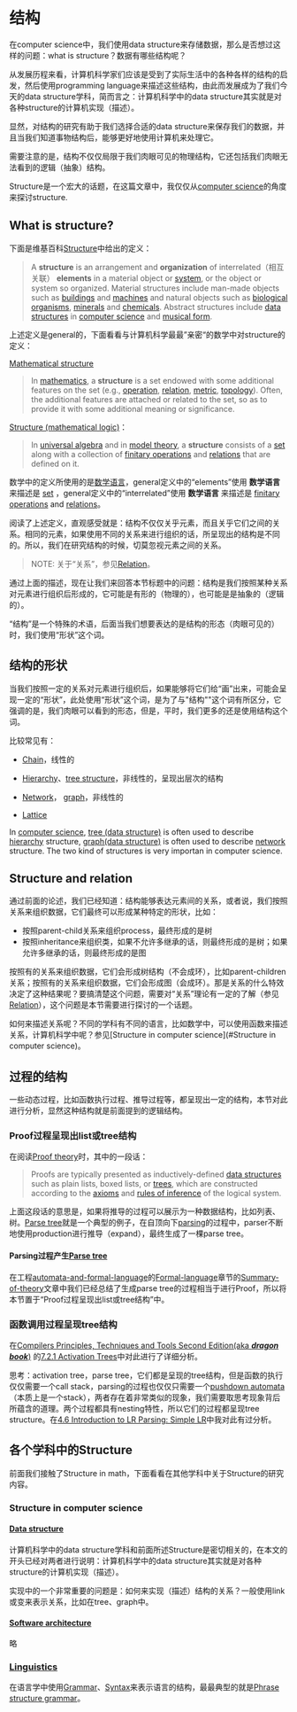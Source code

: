 # 结构

在computer science中，我们使用data structure来存储数据，那么是否想过这样的问题：what is structure？数据有哪些结构呢？

从发展历程来看，计算机科学家们应该是受到了实际生活中的各种各样的结构的启发，然后使用programming language来描述这些结构，由此而发展成为了我们今天的data structure学科，简而言之：计算机科学中的data structure其实就是对各种structure的计算机实现（描述）。

显然，对结构的研究有助于我们选择合适的data structure来保存我们的数据，并且当我们知道事物结构后，能够更好地使用计算机来处理它。

需要注意的是，结构不仅仅局限于我们肉眼可见的物理结构，它还包括我们肉眼无法看到的逻辑（抽象）结构。

Structure是一个宏大的话题，在这篇文章中，我仅仅从[computer science](https://en.wikipedia.org/wiki/Computer_science)的角度来探讨structure.

## What is structure?

下面是维基百科[Structure](https://en.wikipedia.org/wiki/Structure)中给出的定义：

> A **structure** is an arrangement and **organization** of interrelated（相互关联） **elements** in a material object or [system](https://en.wikipedia.org/wiki/System), or the object or system so organized. Material structures include man-made objects such as [buildings](https://en.wikipedia.org/wiki/Building) and [machines](https://en.wikipedia.org/wiki/Machine) and natural objects such as [biological organisms](https://en.wikipedia.org/wiki/Organism), [minerals](https://en.wikipedia.org/wiki/Mineral) and [chemicals](https://en.wikipedia.org/wiki/Chemical_substance). Abstract structures include [data structures](https://en.wikipedia.org/wiki/Data_structure) in [computer science](https://en.wikipedia.org/wiki/Computer_science) and [musical form](https://en.wikipedia.org/wiki/Musical_form). 

上述定义是general的，下面看看与计算机科学最最”亲密“的数学中对structure的定义：

[Mathematical structure](https://en.wikipedia.org/wiki/Mathematical_structure)

> In [mathematics](https://en.wikipedia.org/wiki/Mathematics), a **structure** is a set endowed with some additional features on the set (e.g., [operation](https://en.wikipedia.org/wiki/Operation_(mathematics)), [relation](https://en.wikipedia.org/wiki/Relation_(math)), [metric](https://en.wikipedia.org/wiki/Metric_(mathematics)), [topology](https://en.wikipedia.org/wiki/Topology#Topologies_on_sets)). Often, the additional features are attached or related to the set, so as to provide it with some additional meaning or significance.

[Structure (mathematical logic)](https://en.wikipedia.org/wiki/Structure_(mathematical_logic))：

> In [universal algebra](https://en.wikipedia.org/wiki/Universal_algebra) and in [model theory](https://en.wikipedia.org/wiki/Model_theory), a **structure** consists of a [set](https://en.wikipedia.org/wiki/Set_(mathematics)) along with a collection of [finitary operations](https://en.wikipedia.org/wiki/Finitary) and [relations](https://en.wikipedia.org/wiki/Finitary_relation) that are defined on it.

数学中的定义所使用的是[数学语言](https://en.wikipedia.org/wiki/Language_of_mathematics)，general定义中的“elements”使用 **数学语言** 来描述是  [set](https://en.wikipedia.org/wiki/Set_(mathematics)) ，general定义中的“interrelated”使用 **数学语言** 来描述是 [finitary operations](https://en.wikipedia.org/wiki/Finitary) and [relations](https://en.wikipedia.org/wiki/Finitary_relation)。

阅读了上述定义，直观感受就是：结构不仅仅关乎元素，而且关乎它们之间的关系。相同的元素，如果使用不同的关系来进行组织的话，所呈现出的结构是不同的。所以，我们在研究结构的时候，切莫忽视元素之间的关系。

> NOTE: 关于“关系”，参见[Relation](./Relation.md)。

通过上面的描述，现在让我们来回答本节标题中的问题：结构是我们按照某种关系对元素进行组织后形成的，它可能是有形的（物理的），也可能是是抽象的（逻辑的）。

“结构”是一个特殊的术语，后面当我们想要表达的是结构的形态（肉眼可见的）时，我们使用“形状”这个词。

## 结构的形状

当我们按照一定的关系对元素进行组织后，如果能够将它们给“画”出来，可能会呈现一定的“形状”，此处使用“形状”这个词，是为了与"结构""这个词有所区分，它强调的是，我们肉眼可以看到的形态，但是，平时，我们更多的还是使用结构这个词。

比较常见有：

- [Chain](https://en.wikipedia.org/wiki/Chain)，线性的

- [Hierarchy](https://en.wikipedia.org/wiki/Hierarchy)、[tree structure](https://en.wikipedia.org/wiki/Tree_structure)，非线性的，呈现出层次的结构
- [Network](https://en.wikipedia.org/wiki/Complex_network)， [graph](https://en.wikipedia.org/wiki/Graph_(discrete_mathematics))，非线性的 
- [Lattice](https://en.wikipedia.org/wiki/Lattice_(order))

In [computer science](https://en.wikipedia.org/wiki/Computer_science), [tree (data structure)](https://en.wikipedia.org/wiki/Tree_(data_structure)) is often used to describe  [hierarchy](https://en.wikipedia.org/wiki/Hierarchy)  structure, [graph(data structure)](https://en.wikipedia.org/wiki/Graph_(abstract_data_type)) is often used to describe  [network](https://en.wikipedia.org/wiki/Complex_network) structure. The two kind of structures is very importan in computer science.



## Structure and relation

通过前面的论述，我们已经知道：结构能够表达元素间的关系，或者说，我们按照关系来组织数据，它们最终可以形成某种特定的形状，比如：

- 按照parent-child关系来组织process，最终形成的是树
- 按照inheritance来组织类，如果不允许多继承的话，则最终形成的是树；如果允许多继承的话，则最终形成的是图

按照有的关系来组织数据，它们会形成树结构（不会成环），比如parent-children关系；按照有的关系来组织数据，它们会形成图（会成环）。那是关系的什么特效决定了这种结果呢？要搞清楚这个问题，需要对“关系”理论有一定的了解（参见[Relation](./Relation.md)），这个问题是本节需要进行探讨的一个话题。

如何来描述关系呢？不同的学科有不同的语言，比如数学中，可以使用函数来描述关系，计算机科学中呢？参见[Structure in computer science](#Structure in computer science)。

## 过程的结构

一些动态过程，比如函数执行过程、推导过程等，都呈现出一定的结构，本节对此进行分析，显然这种结构就是前面提到的逻辑结构。

### Proof过程呈现出list或tree结构

在阅读[Proof theory](https://en.wikipedia.org/wiki/Proof_theory)时，其中的一段话：

> Proofs are typically presented as inductively-defined [data structures](https://en.wikipedia.org/wiki/Data_structures) such as plain lists, boxed lists, or [trees](https://en.wikipedia.org/wiki/Tree_(data_structure)), which are constructed according to the [axioms](https://en.wikipedia.org/wiki/Axiom) and [rules of inference](https://en.wikipedia.org/wiki/Rule_of_inference) of the logical system.

上面这段话的意思是，如果将推导的过程可以展示为一种数据结构，比如列表、树。[Parse tree](http://en.wikipedia.org/wiki/Parse_tree)就是一个典型的例子，在自顶向下[parsing](https://en.wikipedia.org/wiki/Parsing)的过程中，parser不断地使用production进行推导（expand），最终生成了一棵parse tree。

#### Parsing过程产生[Parse tree](http://en.wikipedia.org/wiki/Parse_tree)

在工程[automata-and-formal-language](https://dengking.github.io/automata-and-formal-language/)的[Formal-language](https://dengking.github.io/automata-and-formal-language/Formal-language/)章节的[Summary-of-theory](https://dengking.github.io/automata-and-formal-language/Formal-language/Summary-of-theory/)文章中我们已经总结了生成parse tree的过程相当于进行Proof，所以将本节置于“Proof过程呈现出list或tree结构”中。

### 函数调用过程呈现tree结构

在[Compilers Principles, Techniques and Tools Second Edition(aka ***dragon book***)](https://en.wikipedia.org/wiki/Compilers:_Principles,_Techniques,_and_Tools) 的[7.2.1 Activation Trees](https://dengking.github.io/compiler-principle/Chapter-7-Run-Time-Environments/7.2-Stack-Allocation-of-Space/#721-activation-trees)中对此进行了详细分析。



思考：activation tree，parse tree，它们都是呈现的tree结构，但是函数的执行仅仅需要一个call stack，parsing的过程也仅仅只需要一个[pushdown automata](https://en.wikipedia.org/wiki/Pushdown_automaton)（本质上是一个stack），两者存在着非常类似的现象，我们需要取思考现象背后所蕴含的道理。两个过程都具有nesting特性，所以它们的过程都呈现tree structure。在[4.6 Introduction to LR Parsing: Simple LR](https://dengking.github.io/compiler-principle/Chapter-4-Syntax-Analysis/4.6-Introduction-to-LR-Parsing-Simple-LR/)中我对此有过分析。





## 各个学科中的Structure

前面我们接触了Structure in math，下面看看在其他学科中关于Structure的研究内容。

### Structure in computer science

#### [Data structure](https://en.wikipedia.org/wiki/Data_structure)

计算机科学中的data structure学科和前面所述Structure是密切相关的，在本文的开头已经对两者进行说明：计算机科学中的data structure其实就是对各种structure的计算机实现（描述）。

实现中的一个非常重要的问题是：如何来实现（描述）结构的关系？一般使用link或变来表示关系，比如在tree、graph中。



#### [Software architecture](https://en.wikipedia.org/wiki/Software_architecture)

略

### [Linguistics](https://en.wikipedia.org/wiki/Linguistics)

在语言学中使用[Grammar](https://en.wikipedia.org/wiki/Grammar)、[Syntax](https://en.wikipedia.org/wiki/Syntax)来表示语言的结构，最最典型的就是[Phrase structure grammar](https://en.wikipedia.org/wiki/Parsing_of_natural_language)。

